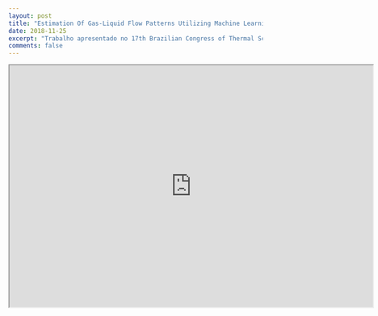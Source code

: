```yaml
---
layout: post
title: "Estimation Of Gas-Liquid Flow Patterns Utilizing Machine Learning Methods"
date: 2018-11-25
excerpt: "Trabalho apresentado no 17th Brazilian Congress of Thermal Sciences and Engineering (ENCIT 2018)"
comments: false
---
```


<iframe src="https://drive.google.com/file/d/140QStB_V-p4PfKGFGv3QzjFN0LAPvAlH/preview" width="720" height="480"></iframe>

